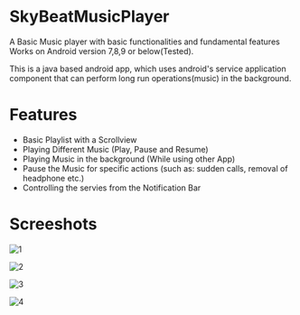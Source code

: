 # SkyBeatMusicPlayer

A Basic Music player with basic functionalities and fundamental features
Works on Android version 7,8,9 or below(Tested).

This is a java based android app, which uses android's service application component that can perform long run operations(music) in the background.

# Features
<ul>
        <li>Basic Playlist with a Scrollview</li>
        <li>Playing Different Music (Play, Pause and Resume)</li>
        <li>Playing Music in the background (While using other App)</li>
        <li>Pause the Music for specific actions (such as: sudden calls, removal of headphone etc.)</li>
        <li>Controlling the servies from the Notification Bar</li>
</ul>

# Screeshots

![1](https://user-images.githubusercontent.com/75577472/207679692-0251f1b7-479f-41c1-b559-0323c8cc4cb5.png)

![2](https://user-images.githubusercontent.com/75577472/207679772-57f6f29c-bcf6-4a27-ac9e-b9b21f8936cb.png)

![3](https://user-images.githubusercontent.com/75577472/207679823-efd1dd5f-04c3-4b21-89b7-2c8747461641.png)

![4](https://user-images.githubusercontent.com/75577472/207679866-24a8c373-0d06-439a-90d1-9acfcb07ae0b.png)

